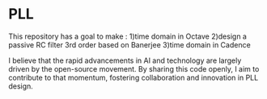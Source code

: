 # PLL
This repository has a goal to make :
1)time domain in Octave
2)design a passive RC filter 3rd order based on Banerjee
3)time domain in Cadence

I believe that the rapid advancements in AI and technology are largely driven by the open-source movement. 
By sharing this code openly, I aim to contribute to that momentum, fostering collaboration and innovation in PLL design.
